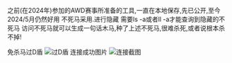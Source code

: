 之前(在2024年)参加的AWD赛事所准备的工具,一直在本地保存,先已公开,至今2024/5月仍然好用
不死马采用.进行隐藏
需要ls -a或者ll -a才能查询到隐藏的不死马
访问不死马就可以生成一句话木马,种了上述不死马,很难杀死,或者说根本杀不掉!



免杀马过D盾
![过D盾](https://github.com/xgodyu/Awd-prepare/assets/108613516/32be7e09-a786-41d5-b454-15fee843b3de)
连接成功图片
![连接截图](https://github.com/xgodyu/Awd-prepare/assets/108613516/793d2589-0219-49f4-89cb-b76a6c4d7521)
